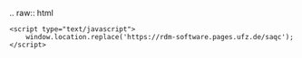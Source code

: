 .. raw:: html

    <script type="text/javascript">
        window.location.replace('https://rdm-software.pages.ufz.de/saqc');
    </script>
